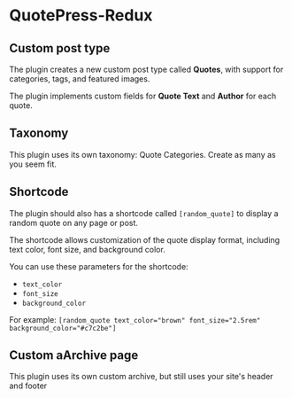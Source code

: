 # QuotePress-Redux

## Custom post type
The plugin creates a new custom post type called **Quotes**, with support for categories, tags, and featured images.

The plugin implements custom fields for **Quote Text** and **Author** for each quote.

## Taxonomy
This plugin uses its own taxonomy: Quote Categories. Create as many as you seem fit.

## Shortcode
The plugin should also has a shortcode called `[random_quote]` to display a random quote on any page or post.

The shortcode allows customization of the quote display format, including text color, font size, and background color.

You can use these parameters for the shortcode:
* `text_color`
* `font_size`
* `background_color`

For example:
`[random_quote text_color="brown" font_size="2.5rem" background_color="#c7c2be"]`

## Custom aArchive page
This plugin uses its own custom archive, but still uses your site's header and footer
